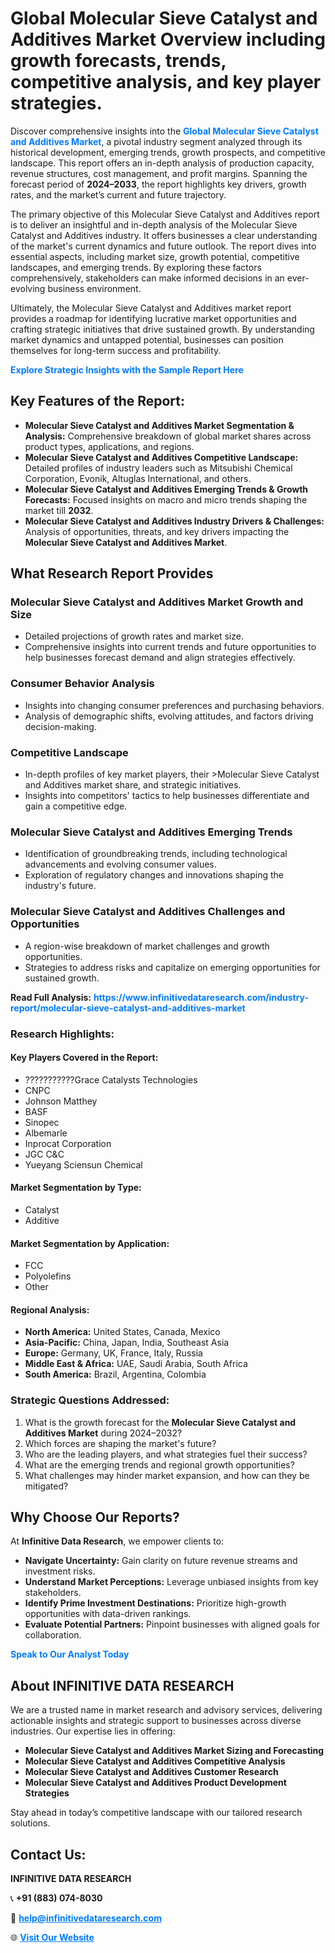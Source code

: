 <h1>Global Molecular Sieve Catalyst and Additives Market Overview including growth forecasts, trends, competitive analysis, and key player strategies.</h1>
<p>
Discover comprehensive insights into the 
<a href="https://www.infinitivedataresearch.com/industry-report/molecular-sieve-catalyst-and-additives-market" rel="dofollow" style="color: #007BFF; text-decoration: none;"><strong>Global Molecular Sieve Catalyst and Additives Market</strong></a>, a pivotal industry segment analyzed through its historical development, emerging trends, growth prospects, and competitive landscape. This report offers an in-depth analysis of production capacity, revenue structures, cost management, and profit margins. Spanning the forecast period of <strong>2024–2033</strong>, the report highlights key drivers, growth rates, and the market’s current and future trajectory.
</p>
<p>
The primary objective of this Molecular Sieve Catalyst and Additives report is to deliver an insightful and in-depth analysis of the Molecular Sieve Catalyst and Additives industry. It offers businesses a clear understanding of the market's current dynamics and future outlook. The report dives into essential aspects, including market size, growth potential, competitive landscapes, and emerging trends. By exploring these factors comprehensively, stakeholders can make informed decisions in an ever-evolving business environment.
</p>
<p>
Ultimately, the Molecular Sieve Catalyst and Additives market report provides a roadmap for identifying lucrative market opportunities and crafting strategic initiatives that drive sustained growth. By understanding market dynamics and untapped potential, businesses can position themselves for long-term success and profitability.
</p>
<p>
<a href="https://www.infinitivedataresearch.com/request-sample/reportId=105696" style="color: #007BFF; text-decoration: none;"><strong>Explore Strategic Insights with the Sample Report Here</strong></a>
</p>

<h2>Key Features of the Report:</h2>
<ul>
<li><strong>Molecular Sieve Catalyst and Additives Market Segmentation & Analysis:</strong> Comprehensive breakdown of global market shares across product types, applications, and regions.</li>
<li><strong>Molecular Sieve Catalyst and Additives Competitive Landscape:</strong> Detailed profiles of industry leaders such as Mitsubishi Chemical Corporation, Evonik, Altuglas International, and others.</li>
<li><strong>Molecular Sieve Catalyst and Additives Emerging Trends & Growth Forecasts:</strong> Focused insights on macro and micro trends shaping the market till <strong>2032</strong>.</li>
<li><strong>Molecular Sieve Catalyst and Additives Industry Drivers & Challenges:</strong> Analysis of opportunities, threats, and key drivers impacting the <strong>Molecular Sieve Catalyst and Additives Market</strong>.</li>
</ul>

<h2>What Research Report Provides</h2>
<h3>Molecular Sieve Catalyst and Additives Market Growth and Size</h3>
<ul>
<li>Detailed projections of growth rates and market size.</li>
<li>Comprehensive insights into current trends and future opportunities to help businesses forecast demand and align strategies effectively.</li>
</ul>

<h3>Consumer Behavior Analysis</h3>
<ul>
<li>Insights into changing consumer preferences and purchasing behaviors.</li>
<li>Analysis of demographic shifts, evolving attitudes, and factors driving decision-making.</li>
</ul>

<h3>Competitive Landscape</h3>
<ul>
<li>In-depth profiles of key market players, their >Molecular Sieve Catalyst and Additives market share, and strategic initiatives.</li>
<li>Insights into competitors' tactics to help businesses differentiate and gain a competitive edge.</li>
</ul>

<h3>Molecular Sieve Catalyst and Additives Emerging Trends</h3>
<ul>
<li>Identification of groundbreaking trends, including technological advancements and evolving consumer values.</li>
<li>Exploration of regulatory changes and innovations shaping the industry's future.</li>
</ul>

<h3>Molecular Sieve Catalyst and Additives Challenges and Opportunities</h3>
<ul>
<li>A region-wise breakdown of market challenges and growth opportunities.</li>
<li>Strategies to address risks and capitalize on emerging opportunities for sustained growth.</li>
</ul>
<p><strong>Read Full Analysis:</strong> <a href="https://www.infinitivedataresearch.com/industry-report/molecular-sieve-catalyst-and-additives-market" rel="dofollow" style="color: #007BFF; text-decoration: none;"><strong>https://www.infinitivedataresearch.com/industry-report/molecular-sieve-catalyst-and-additives-market</strong></a></p>
<h3>Research Highlights:</h3>
<h4>Key Players Covered in the Report:</h4>
<ul><li>???????????Grace Catalysts Technologies</li><li>CNPC</li><li>Johnson Matthey</li><li>BASF</li><li>Sinopec</li><li>Albemarle</li><li>Inprocat Corporation</li><li>JGC C&amp;C</li><li>Yueyang Sciensun Chemical</li></ul>
<h4>Market Segmentation by Type:</h4>
<ul><li>Catalyst</li><li>Additive</li></ul>
<h4>Market Segmentation by Application:</h4>
<ul><li>FCC</li><li>Polyolefins</li><li>Other</li></ul>

<h4>Regional Analysis:</h4>
<ul>
<li><strong>North America:</strong> United States, Canada, Mexico</li>
<li><strong>Asia-Pacific:</strong> China, Japan, India, Southeast Asia</li>
<li><strong>Europe:</strong> Germany, UK, France, Italy, Russia</li>
<li><strong>Middle East & Africa:</strong> UAE, Saudi Arabia, South Africa</li>
<li><strong>South America:</strong> Brazil, Argentina, Colombia</li>
</ul>

<h3>Strategic Questions Addressed:</h3>
<ol>
<li>What is the growth forecast for the <strong>Molecular Sieve Catalyst and Additives Market</strong> during 2024–2032?</li>
<li>Which forces are shaping the market's future?</li>
<li>Who are the leading players, and what strategies fuel their success?</li>
<li>What are the emerging trends and regional growth opportunities?</li>
<li>What challenges may hinder market expansion, and how can they be mitigated?</li>
</ol>

<h2>Why Choose Our Reports?</h2>
<p>At <strong>Infinitive Data Research</strong>, we empower clients to:</p>
<ul>
<li><strong>Navigate Uncertainty:</strong> Gain clarity on future revenue streams and investment risks.</li>
<li><strong>Understand Market Perceptions:</strong> Leverage unbiased insights from key stakeholders.</li>
<li><strong>Identify Prime Investment Destinations:</strong> Prioritize high-growth opportunities with data-driven rankings.</li>
<li><strong>Evaluate Potential Partners:</strong> Pinpoint businesses with aligned goals for collaboration.</li>
</ul>
<p><a href="https://www.infinitivedataresearch.com/industry-report/molecular-sieve-catalyst-and-additives-market" rel="dofollow" style="color: #007BFF; text-decoration: none;"><strong>Speak to Our Analyst Today</strong></a></p>

<h2>About INFINITIVE DATA RESEARCH</h2>
<p>We are a trusted name in market research and advisory services, delivering actionable insights and strategic support to businesses across diverse industries. Our expertise lies in offering:</p>
<ul>
<li><strong>Molecular Sieve Catalyst and Additives Market Sizing and Forecasting</strong></li>
<li><strong>Molecular Sieve Catalyst and Additives Competitive Analysis</strong></li>
<li><strong>Molecular Sieve Catalyst and Additives Customer Research</strong></li>
<li><strong>Molecular Sieve Catalyst and Additives Product Development Strategies</strong></li>
</ul>
<p>Stay ahead in today’s competitive landscape with our tailored research solutions.</p>

<h2>Contact Us:</h2>
<p><strong>INFINITIVE DATA RESEARCH</strong></p>
<p>📞 <strong>+91 (883) 074-8030</strong></p>
<p>📧 <strong><a href="mailto:help@infinitivedataresearch.com" style="color: #007BFF;">help@infinitivedataresearch.com</a></strong></p>
<p>🌐 <strong><a href="https://www.infinitivedataresearch.com" rel="dofollow" style="color: #007BFF;">Visit Our Website</a></strong></p>